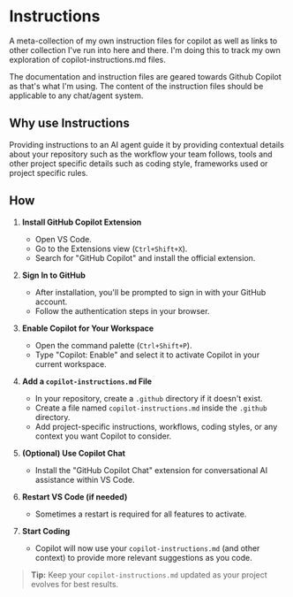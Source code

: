 # Instructions

A meta-collection of my own instruction files for copilot as well as links to
other collection I've run into here and there.  I'm doing this to track my own
exploration of copilot-instructions.md files.

The documentation and instruction files are geared towards Github Copilot as that's what I'm using.  The content of the instruction files should be applicable to any chat/agent system.

## Why use Instructions

Providing instructions to an AI agent guide it by providing contextual details
about your repository such as the workflow your team follows, tools and other
project specific details such as coding style, frameworks used or project
specific rules.

## How

1. **Install GitHub Copilot Extension**  
   - Open VS Code.
   - Go to the Extensions view (`Ctrl+Shift+X`).
   - Search for "GitHub Copilot" and install the official extension.

2. **Sign In to GitHub**  
   - After installation, you'll be prompted to sign in with your GitHub account.
   - Follow the authentication steps in your browser.

3. **Enable Copilot for Your Workspace**  
    - Open the command palette (`Ctrl+Shift+P`).
    - Type "Copilot: Enable" and select it to activate Copilot in your current workspace.

4. **Add a `copilot-instructions.md` File**  
   - In your repository, create a `.github` directory if it doesn't exist.
   - Create a file named `copilot-instructions.md` inside the `.github` directory.
   - Add project-specific instructions, workflows, coding styles, or any context you want Copilot to consider.

5. **(Optional) Use Copilot Chat**  
   - Install the "GitHub Copilot Chat" extension for conversational AI assistance within VS Code.

6. **Restart VS Code (if needed)**  
   - Sometimes a restart is required for all features to activate.

7. **Start Coding**  
   - Copilot will now use your `copilot-instructions.md` (and other context) to provide more relevant suggestions as you code.

> **Tip:** Keep your `copilot-instructions.md` updated as your project evolves for best results.
